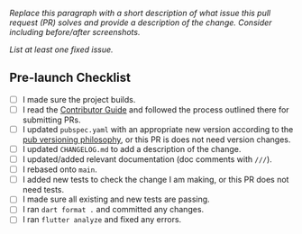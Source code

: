 *Replace this paragraph with a short description of what issue this pull request (PR) solves and provide a description of the change.  Consider including before/after screenshots.*

*List at least one fixed issue.*

## Pre-launch Checklist

- [ ] I made sure the project builds.
- [ ] I read the [Contributor Guide] and followed the process outlined there for submitting PRs.
- [ ] I updated `pubspec.yaml` with an appropriate new version according to the [pub versioning philosophy], or this PR is does not need version changes.
- [ ] I updated `CHANGELOG.md` to add a description of the change.
- [ ] I updated/added relevant documentation (doc comments with `///`).
- [ ] I rebased onto `main`.
- [ ] I added new tests to check the change I am making, or this PR does not need tests.
- [ ] I made sure all existing and new tests are passing.
- [ ] I ran `dart format .` and committed any changes.
- [ ] I ran `flutter analyze` and fixed any errors.

<!-- References -->
[Contributor Guide]: https://github.com/Baseflow/flutter-geocoding/blob/master/CONTRIBUTING.md
[pub versioning philosophy]: https://dart.dev/tools/pub/versioning
